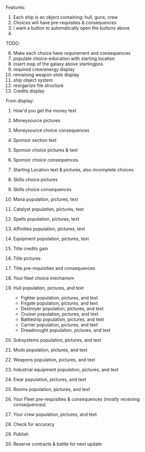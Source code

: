 Features:

1. Each ship is an object containing: hull, guns, crew
2. Choices will have pre-requisites & consequences
3. I want a button to automatically open the buttons above
4.

TODO:

6. Make each choice have requirement and consequences
7. populate choice-education with starting location
8. insert map of the galaxy above startingpos.
9. required crew/energy display
10. remaining weapon slots display
11. ship object system
12. reorganize file structure
13. Credits display

From display:

1. How'd you get the money text
2. Moneysource pictures
3. Moneysource choice consequences
4. Sponsor section text
5. Sponsor choice pictures & text
6. Sponsor choice consequences
7. Starting Location text & pictures, also incomplete choices
8. Skills choice pictures
9. Skills choice consequences
10. Mana population, pictures, text
11. Catalyst population, pictures, text
12. Spells population, pictures, text
13. Affinities population, pictures, text
14. Equipment population, pictures, text
15. Title credits gain
16. Title pictures
17. Title pre-requisities and consequences
18. Your fleet choice mechanism
19. Hull population, pictures, and text
    - Fighter population, pictures, and text
    - Frigate population, pictures, and text
    - Destroyer population, pictures, and text
    - Cruiser population, pictures, and text
    - Battleship population, pictures, and text
    - Carrier population, pictures, and text
    - Dreadnought population, pictures, and text
20. Subsystems population, pictures, and text
21. Mods population, pictures, and text
22. Weapons population, pictures, and text
23. Industrial equipment population, pictures, and text
24. Ewar population, pictures, and text
25. Rooms population, pictures, and text
26. Your Fleet pre-requisities & consequences (mostly receiving consequences)
27. Your crew population, pictures, and text

28. Check for accuracy
29. Publish

30. Reserve contracts & battle for next update
